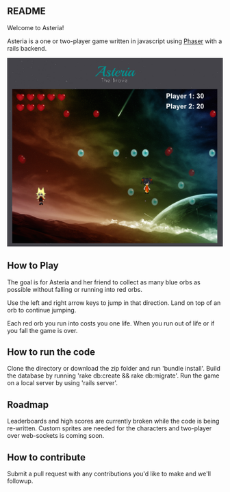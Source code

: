 ## README

Welcome to Asteria!

Asteria is a one or two-player game written in javascript using [Phaser](http://phaser.io) with a rails backend.

![Asteria Screenshot](screen-shot-new.png)

## How to Play

The goal is for Asteria and her friend to collect as many blue orbs as possible without falling or running into red orbs. 

Use the left and right arrow keys to jump in that direction. Land on top of an orb to continue jumping.

Each red orb you run into costs you one life. When you run out of life or if you fall the game is over.

## How to run the code

Clone the directory or download the zip folder and run 'bundle install'. Build the database by running 'rake db:create && rake db:migrate'. Run the game on a local server by using 'rails server'.

## Roadmap

Leaderboards and high scores are currently broken while the code is being re-written. Custom sprites are needed for the characters and two-player over web-sockets is coming soon.

## How to contribute

Submit a pull request with any contributions you'd like to make and we'll followup.

